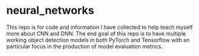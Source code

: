 # neural_networks
This repo is for code and information I have collected to help teach myself more about CNN and DNN.  The end goal of this repo is to have multiple working object detection models in both PyTorch and Tensorflow with an particular focus in the production of model evaluation metrics.

